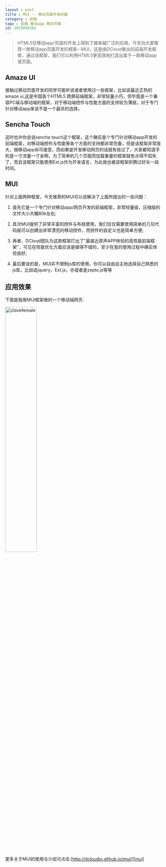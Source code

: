 ```yaml
---
layout : post
title : MUI -- 移动页面开发利器
category : 前端
tags : 前端 移动app 移动页面
id: 2015050301
---
```


>HTML5在移动app/页面的开发上得到了越来越广泛的应用，今天向大家推荐一款移动app页面开发的框架--MUI，这是由DCloud推出的前端开发框架，通过该框架，我们可以利用HTML5更高效地打造出属于一款移动app或页面。

## Amaze UI

接触过移动页面开发的同学可能听说或者使用过一些框架，比如说最近正热的amaze ui,这是中国首个HTML5 跨屏前端框架，非常轻量小巧，但毕竟是一个兼容PC端与移动端的框架，对于移动端控件与性能方面的支持较为薄弱，对于专门针对移动app来说不是一个最优的选择。


## Sencha Touch

这时也许你会说sencha touch这个框架，这个确实是个专门针对移动app开发的前端框架，对移动端控件与性能等各个方面的支持都非常完备，但是该框架非常庞大，做移动app尚可接受，而如果是开发移动网页的话就有些过了，大家都知道手机是一寸流量一寸金啊，为了简单的几个页面而加载重量的框架就有点得不偿失了，而且该框架只能使用Ext.js作为开发语言，为此我也被该框架折腾过好长一段时间。

## MUI

针对上面两种框架，今天推荐的MUI可以说解决了上面所提出的一些问题：

1. 首先它是一个专门针对移动app/网页开发的前端框架，非常轻量级，压缩版的文件大小大概80k左右;

2. 其次MUI提供了非常丰富的控件与布局使用，我们仅仅需要使用简单的几句代码就可以创建出非常漂亮的移动控件，而控件的自定义也是简单方便;

3. 再者，DCloud团队为这款框架打出了"最接近原声APP体验的高性能前端框架"，可见在性能优化方面应该是做得不错的，至少在我的使用过程中确实体验良好;

4. 最后要说的是，MUI并不限制js库的使用，你可以自由自主地选择自己熟悉的js库，比如说jquery，Ext.js，亦或者是zepto.js等等

## 应用效果

下面是我用MUI框架做的一个移动端网页:

<img src="/img/posts/front-end/clove-preg.jpg" alt="clovefemale" width="45%">


更多关于MUI的使用与介绍可点击:[http://dcloudio.github.io/mui/][mui]

[mui]:         http://dcloudio.github.io/mui/
